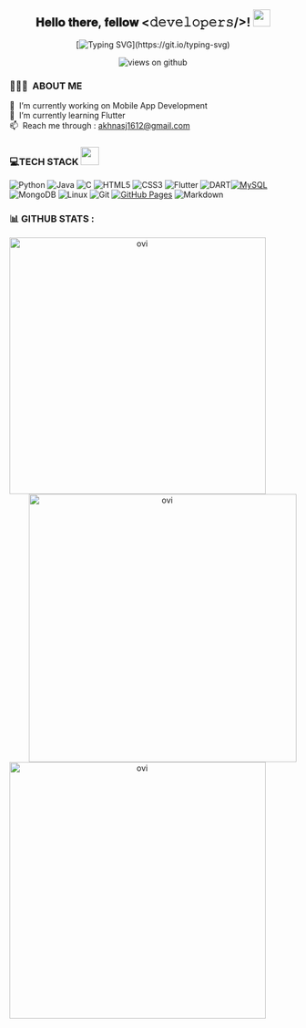 <div align="center">
<h2> 𝐇𝐞𝐥𝐥𝐨 𝐭𝐡𝐞𝐫𝐞, 𝐟𝐞𝐥𝐥𝐨𝐰 <𝚍𝚎𝚟𝚎𝚕𝚘𝚙𝚎𝚛𝚜/>! <img src="https://i.giphy.com/hvRJCLFzcasrR4ia7z.webp" width="30px"></h2>
</div>

<div align="center" width="200">

[![Typing SVG](https://readme-typing-svg.herokuapp.com?font=Architects+Daughter&color=7AF79A&size=30&lines=Hey!+It's+Akhna!;)](https://git.io/typing-svg)

</div>

<p align="center">
<img align= "center" src="https://komarev.com/ghpvc/?username=akhnasj&label=Views&color=brightgreen&style=flat-square" alt="views on github" />
</div>

### 👨🏻‍💻 &nbsp;ABOUT ME
🔭 &nbsp;I’m currently working on Mobile App Development\
🌱 &nbsp;I’m currently learning Flutter\
📫 &nbsp;Reach me through : akhnasj1612@gmail.com

<!--
**akhnasj/akhnasj** is a ✨ _special_ ✨ repository because its `README.md` (this file) appears on your GitHub profile.

Here are some ideas to get you started:

- 🌱 I’m currently learning Flutter
- 👯 I’m looking to collaborate on ...
- 🤔 I’m looking for help with ...
- 💬 Ask me about ...

- 😄 Pronouns: ...
- ⚡ Fun fact: ...
-->



### 💻TECH STACK <img src = "https://media2.giphy.com/media/QssGEmpkyEOhBCb7e1/giphy.gif?cid=ecf05e47a0n3gi1bfqntqmob8g9aid1oyj2wr3ds3mg700bl&rid=giphy.gif" width = 32px> 

 
![Python](https://img.shields.io/badge/Python%20-%2314354C.svg?style=for-the-badge&logo=python&logoColor=white) ![Java](https://img.shields.io/badge/java-%23ED8B00.svg?style=for-the-badge&logo=java&logoColor=white)&nbsp;![C](https://img.shields.io/badge/C%20-%232370ED.svg?style=for-the-badge&logo=c&logoColor=white) ![HTML5](https://img.shields.io/badge/html5-%23E34F26.svg?style=for-the-badge&logo=html5&logoColor=white) ![CSS3](https://img.shields.io/badge/css3-%231572B6.svg?style=for-the-badge&logo=css3&logoColor=white)
 <img alt="Flutter" src="https://img.shields.io/badge/Flutter-02569B?style=for-the-badge&logo=flutter&logoColor=white"> <img alt="DART" src="https://img.shields.io/badge/Dart-0175C2?style=for-the-badge&logo=dart&logoColor=white"/><a href="https://www.mysql.com/"><img alt="MySQL" src="https://img.shields.io/badge/MySQL-00000F?style=for-the-badge&logo=mysql&logoColor=white"></a> ![MongoDB](https://img.shields.io/badge/MongoDB-%234ea94b.svg?style=for-the-badge&logo=mongodb&logoColor=white)
  ![Linux](https://img.shields.io/badge/Linux-FCC624?style=for-the-badge&logo=linux&logoColor=black)
![Git](https://img.shields.io/badge/git-%23F05033.svg?style=for-the-badge&logo=git&logoColor=white)
<a href="https://www.github.com"><img alt="GitHub Pages" src="https://img.shields.io/badge/GitHub-100000?style=for-the-badge&logo=github&logoColor=white"></a> ![Markdown](https://img.shields.io/badge/markdown-%23000000.svg?style=for-the-badge&logo=markdown&logoColor=white)



### 📊 GITHUB STATS :


<!--
<p>&nbsp;<img align = "left" src="https://github-readme-stats.vercel.app/api?username=akhnasj&show_icons=true&locale=en&theme=chartreuse-dark" alt="ovi" width="450"> 
 <img align="right" src="https://github-readme-streak-stats.herokuapp.com/?user=akhnasj&theme=chartreuse-dark&hide_border=false" alt="ovi" width="470"/></p>
 <div>
<img align="left" src="https://github-readme-stats.vercel.app/api/top-langs?username=akhnasj&show_icons=true&locale=en&layout=compact&theme=chartreuse-dark" alt="ovi" width="450" style="margin-top: 10px; margin-right: 20px;">

</div>
-->
<p align="center">
  <img align="left" src="https://github-readme-stats.vercel.app/api?username=akhnasj&show_icons=true&locale=en&theme=chartreuse-dark" alt="ovi" width="450">
  <img align="right" src="https://github-readme-streak-stats.herokuapp.com/?user=akhnasj&theme=chartreuse-dark&hide_border=false" alt="ovi" width="470">
</p>

<p align="center">
  <img align="left" src="https://github-readme-stats.vercel.app/api/top-langs?username=akhnasj&show_icons=true&locale=en&layout=compact&theme=chartreuse-dark" alt="ovi" width="450">
</p>


